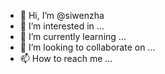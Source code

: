 - 👋 Hi, I’m @siwenzha
- 👀 I’m interested in ...
- 🌱 I’m currently learning ...
- 💞️ I’m looking to collaborate on ...
- 📫 How to reach me ...

<!---
siwenzha/siwenzha is a ✨ special ✨ repository because its `README.md` (this file) appears on your GitHub profile.
You can click the Preview link to take a look at your changes.
--->
